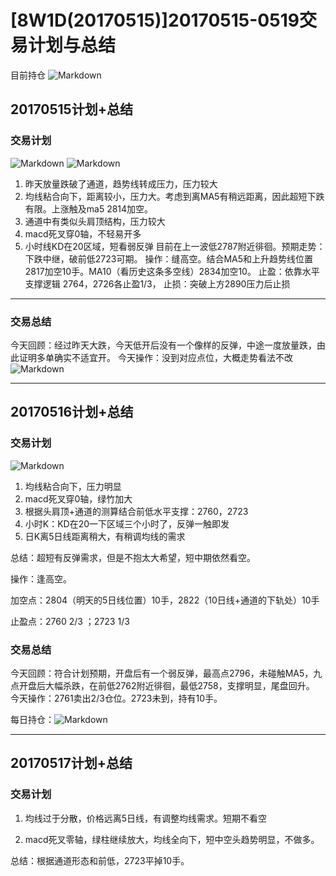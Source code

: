 # [8W1D(20170515)]20170515-0519交易计划与总结
目前持仓
![Markdown](http://i2.muimg.com/590848/df907980685a7ad8.png)
## 20170515计划+总结
### 交易计划
![Markdown](http://i4.buimg.com/590848/b53307207b503f26.png)
![Markdown](http://i2.muimg.com/590848/e14928004255c3db.png)
1. 昨天放量跌破了通道，趋势线转成压力，压力较大
2. 均线粘合向下，距离较小，压力大。考虑到离MA5有稍远距离，因此超短下跌有限。上涨触及ma5 2814加空。
3. 通道中有类似头肩顶结构，压力较大
4. macd死叉穿0轴，不轻易开多
5. 小时线KD在20区域，短看弱反弹
目前在上一波低2787附近徘徊。预期走势：下跌中继，破前低2723可期。
操作：缝高空。结合MA5和上升趋势线位置 2817加空10手。MA10（看历史这条多空线）2834加空10。
止盈：依靠水平支撑逻辑 2764，2726各止盈1/3，
止损：突破上方2890压力后止损
---

### 交易总结
今天回顾：经过昨天大跌，今天低开后没有一个像样的反弹，中途一度放量跌，由此证明多单确实不适宜开。
今天操作：没到对应点位，大概走势看法不改
![Markdown](http://i2.muimg.com/590848/df194cfd9b9a26f5.png)

---

## 20170516计划+总结
### 交易计划
![Markdown](http://i2.muimg.com/590848/c56b2ba9b88b6a45.png)
1. 均线粘合向下，压力明显
2. macd死叉穿0轴，绿竹加大
3. 根据头肩顶+通道的测算结合前低水平支撑：2760，2723
4. 小时K：KD在20一下区域三个小时了，反弹一触即发
5. 日K离5日线距离稍大，有稍调均线的需求

总结：超短有反弹需求，但是不抱太大希望，短中期依然看空。

操作：逢高空。

加空点：2804（明天的5日线位置）10手，2822（10日线+通道的下轨处）10手

止盈点：2760 2/3 ；2723 1/3

### 交易总结

今天回顾：符合计划预期，开盘后有一个弱反弹，最高点2796，未碰触MA5，九点开盘后大幅杀跌，在前低2762附近徘徊，最低2758，支撑明显，尾盘回升。
今天操作：2761卖出2/3仓位。2723未到，持有10手。

每日持仓：![Markdown](http://i1.piimg.com/590848/bcd8aece2ca06075.png)

---

## 20170517计划+总结
### 交易计划

1. 均线过于分散，价格远离5日线，有调整均线需求。短期不看空

2. macd死叉零轴，绿柱继续放大，均线全向下，短中空头趋势明显，不做多。

总结：根据通道形态和前低，2723平掉10手。
